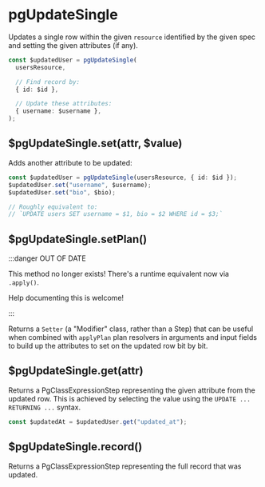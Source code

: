 # pgUpdateSingle

Updates a single row within the given `resource` identified by the given spec and setting the given attributes (if any).

```ts
const $updatedUser = pgUpdateSingle(
  usersResource,

  // Find record by:
  { id: $id },

  // Update these attributes:
  { username: $username },
);
```

## $pgUpdateSingle.set(attr, $value)

Adds another attribute to be updated:

```ts
const $updatedUser = pgUpdateSingle(usersResource, { id: $id });
$updatedUser.set("username", $username);
$updatedUser.set("bio", $bio);

// Roughly equivalent to:
// `UPDATE users SET username = $1, bio = $2 WHERE id = $3;`
```

## $pgUpdateSingle.setPlan()

:::danger OUT OF DATE

This method no longer exists! There's a runtime equivalent now via `.apply()`.

Help documenting this is welcome!

:::

Returns a `Setter` (a "Modifier" class, rather than a Step)
that can be useful when combined with `applyPlan` plan resolvers in arguments
and input fields to build up the attributes to set on the updated row bit by
bit.

## $pgUpdateSingle.get(attr)

Returns a PgClassExpressionStep representing the given attribute from the
updated row. This is achieved by selecting the value using the
`UPDATE ... RETURNING ...` syntax.

```ts
const $updatedAt = $updatedUser.get("updated_at");
```

## $pgUpdateSingle.record()

Returns a PgClassExpressionStep representing the full record that was updated.
